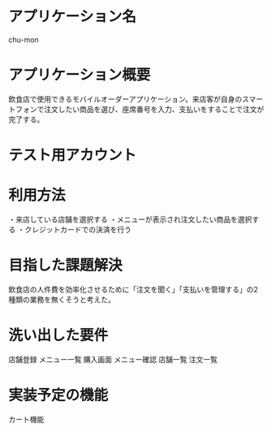 # アプリケーション名
chu-mon

# アプリケーション概要
飲食店で使用できるモバイルオーダーアプリケーション。来店客が自身のスマートフォンで注文したい商品を選び、座席番号を入力、支払いをすることで注文が完了する。

# テスト用アカウント

# 利用方法
・来店している店舗を選択する
・メニューが表示され注文したい商品を選択する
・クレジットカードでの決済を行う


# 目指した課題解決
飲食店の人件費を効率化させるために「注文を聞く」「支払いを管理する」の2種類の業務を無くそうと考えた。

# 洗い出した要件
店舗登録
メニュー一覧
購入画面
メニュー確認
店舗一覧
注文一覧


# 実装予定の機能
カート機能

